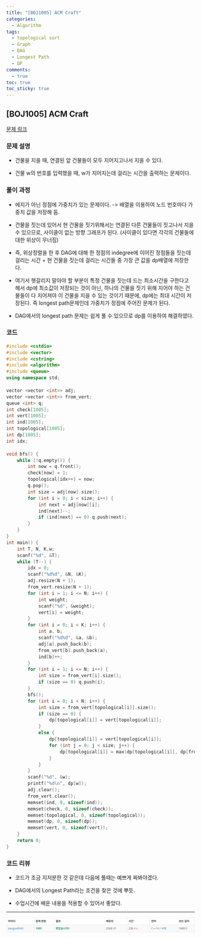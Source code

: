 ```yaml
---
title: "[BOJ1005] ACM Craft"
categories:
  - Algorithm
tags:
  - topological sort
  - Graph
  - DAG
  - Longest Path
  - DP
comments:
  - true
toc: true
toc_sticky: true
---
```

## [BOJ1005] ACM Craft

[문제 링크](https://www.acmicpc.net/problem/1005)

### 문제 설명

* 건물을 지을 때, 연결된 앞 건물들이 모두 지어지고나서 지을 수 있다.

* 건물 w의 번호를 입력했을 때, w가 지어지는데 걸리는 시간을 출력하는 문제이다.

### 풀이 과정

 * 에지가 아닌 정점에 가중치가 있는 문제이다. -> 배열을 이용하여 노드 번호마다 가중치 값을 저장해 둠.

 * 건물을 짓는데 있어서 현 건물을 짓기위해서는 연결된 다른 건물들이 짓고나서 지을 수 있으므로, 사이클이 없는 방향 그래프가 된다. (사이클이 있다면 각각의 건물들에 대한 위상이 무너짐)

 * 즉, 위상정렬을 한 후 DAG에 대해 한 정점의 indegree에 이어진 정점들을 짓는데 걸리는 시간 + 현 건물을 짓는데 걸리는 시간들 중 가장 큰 값을 dp배열에 저장한다.

 * 여기서 헷갈리지 말아야 할 부분이 특정 건물을 짓는데 드는 최소시간을 구한다고 해서 dp에 최소값이 저장되는 것이 아닌, 하나의 건물을 짓기 위해 지어야 하는 건물들이 다 지어져야 이 건물을 지을 수 있는 것이기 때문에, dp에는 최대 시간이 저장된다. 즉 longest path문제인데 가중치가 정점에 주어진 문제가 된다.

 * DAG에서의 longest path 문제는 쉽게 풀 수 있으므로 dp를 이용하여 해결하였다.

### 코드

```cpp
#include <cstdio>
#include <vector>
#include <cstring>
#include <algorithm>
#include <queue>
using namespace std;

vector <vector <int>> adj;
vector <vector <int>> from_vert;
queue <int> q;
int check[1005];
int vert[1005];
int ind[1005];
int topological[1005];
int dp[1005];
int idx;

void bfs() {
	while (!q.empty()) {
		int now = q.front();
		check[now] = 1;
		topological[idx++] = now;
		q.pop();
		int size = adj[now].size();
		for (int i = 0; i < size; i++) {
			int next = adj[now][i];
			ind[next]--;
			if (ind[next] == 0) q.push(next);
		}
	}
}
int main() {
	int T, N, K,w;
	scanf("%d", &T);
	while (T--) {
		idx = 0;
		scanf("%d%d", &N, &K);
		adj.resize(N + 1);
		from_vert.resize(N + 1);
		for (int i = 1; i <= N; i++) {
			int weight;
			scanf("%d", &weight);
			vert[i] = weight;
		}
		for (int i = 0; i < K; i++) {
			int a, b;
			scanf("%d%d", &a, &b);
			adj[a].push_back(b);
			from_vert[b].push_back(a);
			ind[b]++;
		}
		for (int i = 1; i <= N; i++) {
			int size = from_vert[i].size();
			if (size == 0) q.push(i);
		}
		bfs();
		for (int i = 0; i < N; i++) {
			int size = from_vert[topological[i]].size();
			if (size == 0) {
				dp[topological[i]] = vert[topological[i]];
			}
			else {
				dp[topological[i]] = vert[topological[i]];
				for (int j = 0; j < size; j++) {
					dp[topological[i]] = max(dp[topological[i]], dp[from_vert[topological[i]][j]] + vert[topological[i]]);
				}
			}
		}
		scanf("%d", &w);
		printf("%d\n", dp[w]);
		adj.clear();
		from_vert.clear();
		memset(ind, 0, sizeof(ind));
		memset(check, 0, sizeof(check));
		memset(topological, 0, sizeof(topological));
		memset(dp, 0, sizeof(dp));
		memset(vert, 0, sizeof(vert));
	}
	return 0;
}
```

### 코드 리뷰

* 코드가 조금 지저분한 것 같은데 다음에 풀때는 예쁘게 짜봐야겠다.

* DAG에서의 Longest Path라는 조건을 찾은 것에 뿌듯.

* 수업시간에 배운 내용을 적용할 수 있어서 좋았다.

---

![](/assets/img/Algorithm/0606.png)
